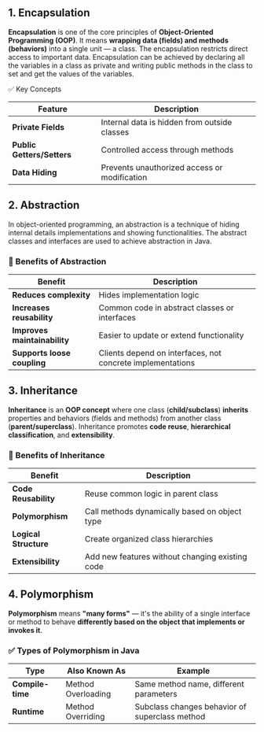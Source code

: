 
## 1. Encapsulation
**Encapsulation** is one of the core principles of **Object-Oriented Programming (OOP)**. It means **wrapping data (fields) and methods (behaviors)** into a single unit — a class. The encapsulation restricts direct access to important data.
Encapsulation can be achieved by declaring all the variables in a class as private and writing public methods in the class to set and get the values of the variables.

✅ Key Concepts

|Feature|Description|
|---|---|
|**Private Fields**|Internal data is hidden from outside classes|
|**Public Getters/Setters**|Controlled access through methods|
|**Data Hiding**|Prevents unauthorized access or modification|

## 2. Abstraction
In object-oriented programming, an abstraction is a technique of hiding internal details implementations and showing functionalities. The abstract classes and interfaces are used to achieve abstraction in Java.
### 🌟 Benefits of Abstraction

| Benefit                      | Description                                                |
| ---------------------------- | ---------------------------------------------------------- |
| **Reduces complexity**       | Hides implementation logic                                 |
| **Increases reusability**    | Common code in abstract classes or interfaces              |
| **Improves maintainability** | Easier to update or extend functionality                   |
| **Supports loose coupling**  | Clients depend on interfaces, not concrete implementations |

## 3. Inheritance
**Inheritance** is an **OOP concept** where one class (**child/subclass**) **inherits** properties and behaviors (fields and methods) from another class (**parent/superclass**).
Inheritance promotes **code reuse**, **hierarchical classification**, and **extensibility**.

### 🌟 Benefits of Inheritance

|Benefit|Description|
|---|---|
|**Code Reusability**|Reuse common logic in parent class|
|**Polymorphism**|Call methods dynamically based on object type|
|**Logical Structure**|Create organized class hierarchies|
|**Extensibility**|Add new features without changing existing code|

## 4. Polymorphism
**Polymorphism** means **"many forms"** — it's the ability of a single interface or method to behave **differently based on the object that implements or invokes it**.

### ✅ Types of Polymorphism in Java

| Type             | Also Known As      | Example                                        |
| ---------------- | ------------------ | ---------------------------------------------- |
| **Compile-time** | Method Overloading | Same method name, different parameters         |
| **Runtime**      | Method Overriding  | Subclass changes behavior of superclass method |

